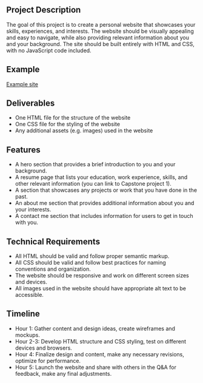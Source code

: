 ## Project Description
The goal of this project is to create a personal website that showcases your skills, experiences, and interests. The website should be visually appealing and easy to navigate, while also providing relevant information about you and your background. The site should be built entirely with HTML and CSS, with no JavaScript code included.



## Example
[Example site](https://appbrewery.github.io/capstone-2-example)



## Deliverables
 - One HTML file for the structure of the website
 - One CSS file for the styling of the website
 - Any additional assets (e.g. images) used in the website


## Features
 - A hero section that provides a brief introduction to you and your background.
 - A resume page that lists your education, work experience, skills, and other relevant information (you can link to Capstone project 1).
 - A section that showcases any projects or work that you have done in the past.
 - An about me section that provides additional information about you and your interests.
 - A contact me section that includes information for users to get in touch with you.


## Technical Requirements
 - All HTML should be valid and follow proper semantic markup.
 - All CSS should be valid and follow best practices for naming conventions and organization.
 - The website should be responsive and work on different screen sizes and devices.
 - All images used in the website should have appropriate alt text to be accessible.


## Timeline
 - Hour 1: Gather content and design ideas, create wireframes and mockups.
 - Hour 2-3: Develop HTML structure and CSS styling, test on different devices and browsers.
 - Hour 4: Finalize design and content, make any necessary revisions, optimize for performance.
 - Hour 5: Launch the website and share with others in the Q&A for feedback, make any final adjustments.

